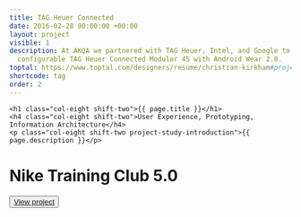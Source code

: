 ```yaml
---
title: TAG Heuer Connected
date: 2016-02-28 00:00:00 +00:00
layout: project
visible: 1
description: At AKQA we partnered with TAG Heuer, Intel, and Google to introduce the
  configurable TAG Heuer Connected Modular 45 with Android Wear 2.0.
toptal: https://www.toptal.com/designers/resume/christian-kirkham#project=1
shortcode: tag
order: 2
---
```


<div id="project-page" class="tag-banner banner"><div class="heading-section"></div></div>

<div class="wrapper project-wrapper">
	
	<h1 class="col-eight shift-two">{{ page.title }}</h1>
	<h4 class="col-eight shift-two">User Experience, Prototyping, Information Architecture</h4>
	<p class="col-eight shift-two project-study-introduction">{{ page.description }}</p>

</div>

<div class="ntc-banner banner hideme">
	<div>
		<h1>Nike Training Club 5.0</h1>
		<button>
			<a href="{{ root }}/projects/nike-training-club.html">View project</a>
		</button>
	</div>
</div>
